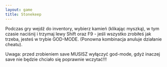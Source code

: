 ```yaml
---
layout: game
title: Stonekeep
---
```


Podczas gry wejdź do inventory, wybierz kamień (klikając myszką), w 
tym 
czasie naciśnij i trzymaj lewy Shift oraz F9 - jeśli wszystko zrobiłeś jak 
trzeba, 
jesteś w trybie GOD-MODE. (Ponowna kombinacja anuluje działanie 
cheatu).

Uwaga: przed zrobieniem save MUSISZ wyłączyć god-mode, gdyż 
inaczej 
save nie będzie chciało się poprawnie wczytać!!!
